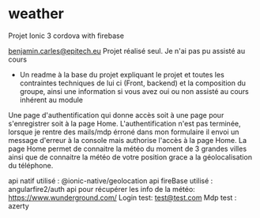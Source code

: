 # weather
Projet Ionic 3 cordova with firebase

benjamin.carles@epitech.eu
Projet réalisé seul.
Je n'ai pas pu assisté au cours

- Un readme à la base du projet expliquant le projet et toutes les contraintes techniques de lui ci (Front, backend) et la composition du groupe, ainsi une information si vous avez oui ou non assisté au cours inhérent au module

Une page d'authentification qui donne accès soit à une page pour s'enregistrer soit à la page Home.
L'authentification n'est pas terminée, lorsque je rentre des mails/mdp érroné dans mon formulaire il envoi un message d'erreur à la console mais authorise l'accès à la page Home.
La page Home permet de connaitre la météo du moment de 3 grandes villes ainsi que de connaitre la météo de votre position grace a la géolocalisation du téléphone.

api natif utilisé : @ionic-native/geolocation
api fireBase utilisé : angularfire2/auth
api pour récupérer les info de la météo: https://www.wunderground.com/
Login test: test@test.com
Mdp test : azerty
